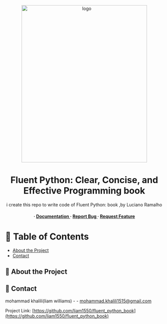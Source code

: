 <div align='center'>

<img src=https://m.media-amazon.com/images/I/81OvszBEdhL._AC_UF1000,1000_QL80_.jpg alt="logo" width=400 height=500 />

<h1>Fluent Python: Clear, Concise, and Effective Programming book</h1>
<p>i create this repo to write code of Fluent Python: book ,by Luciano Ramalho</p>

<h4> <span> · </span> <a href="https://github.com/liam1550/fluent_python_book/blob/master/README.md"> Documentation </a> <span> · </span> <a href="https://github.com/liam1550/fluent_python_book/issues"> Report Bug </a> <span> · </span> <a href="https://github.com/liam1550/fluent_python_book/issues"> Request Feature </a> </h4>


</div>

# :notebook_with_decorative_cover: Table of Contents

- [About the Project](#star2-about-the-project)
- [Contact](#handshake-contact)


## :star2: About the Project

## :handshake: Contact

mohammad khalili(liam williams) - - mohammad.khalili1515@gmail.com

Project Link: [https://github.com/liam1550/fluent_python_book](https://github.com/liam1550/fluent_python_book)
